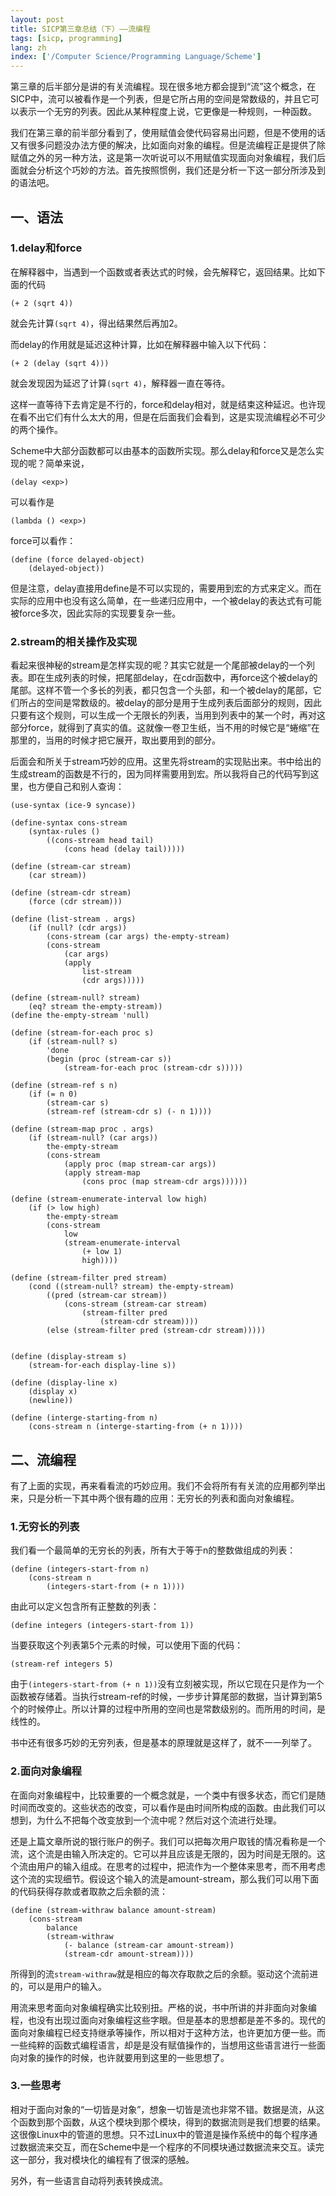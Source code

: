 ```yaml
---
layout: post
title: SICP第三章总结（下）——流编程
tags: [sicp, programming]
lang: zh
index: ['/Computer Science/Programming Language/Scheme']
---
```


第三章的后半部分是讲的有关流编程。现在很多地方都会提到“流”这个概念，在SICP中，流可以被看作是一个列表，但是它所占用的空间是常数级的，并且它可以表示一个无穷的列表。因此从某种程度上说，它更像是一种规则，一种函数。

我们在第三章的前半部分看到了，使用赋值会使代码容易出问题，但是不使用的话又有很多问题没办法方便的解决，比如面向对象的编程。但是流编程正是提供了除赋值之外的另一种方法，这是第一次听说可以不用赋值实现面向对象编程，我们后面就会分析这个巧妙的方法。首先按照惯例，我们还是分析一下这一部分所涉及到的语法吧。


一、语法
-------------

### 1.delay和force

在解释器中，当遇到一个函数或者表达式的时候，会先解释它，返回结果。比如下面的代码

```
(+ 2 (sqrt 4))
```

就会先计算`(sqrt 4)`，得出结果然后再加2。

而delay的作用就是延迟这种计算，比如在解释器中输入以下代码：

```
(+ 2 (delay (sqrt 4)))
```

就会发现因为延迟了计算`(sqrt 4)`，解释器一直在等待。

这样一直等待下去肯定是不行的，force和delay相对，就是结束这种延迟。也许现在看不出它们有什么太大的用，但是在后面我们会看到，这是实现流编程必不可少的两个操作。

Scheme中大部分函数都可以由基本的函数所实现。那么delay和force又是怎么实现的呢？简单来说，

```
(delay <exp>)
```

可以看作是

```
(lambda () <exp>)
```

force可以看作：

```
(define (force delayed-object)
    (delayed-object))
```

但是注意，delay直接用define是不可以实现的，需要用到宏的方式来定义。而在实际的应用中也没有这么简单，在一些递归应用中，一个被delay的表达式有可能被force多次，因此实际的实现要复杂一些。

### 2.stream的相关操作及实现

看起来很神秘的stream是怎样实现的呢？其实它就是一个尾部被delay的一个列表。即在生成列表的时候，把尾部delay，在cdr函数中，再force这个被delay的尾部。这样不管一个多长的列表，都只包含一个头部，和一个被delay的尾部，它们所占的空间是常数级的。被delay的部分是用于生成列表后面部分的规则，因此只要有这个规则，可以生成一个无限长的列表，当用到列表中的某一个时，再对这部分force，就得到了真实的值。这就像一卷卫生纸，当不用的时候它是“蜷缩”在那里的，当用的时候才把它展开，取出要用到的部分。

后面会和所关于stream巧妙的应用。这里先将stream的实现贴出来。书中给出的生成stream的函数是不行的，因为同样需要用到宏。所以我将自己的代码写到这里，也方便自己和别人查询：

```
(use-syntax (ice-9 syncase))

(define-syntax cons-stream
    (syntax-rules ()
        ((cons-stream head tail)
            (cons head (delay tail)))))

(define (stream-car stream)
    (car stream))

(define (stream-cdr stream)
    (force (cdr stream)))

(define (list-stream . args)
    (if (null? (cdr args))
        (cons-stream (car args) the-empty-stream)
        (cons-stream
            (car args)
            (apply 
                list-stream
                (cdr args)))))

(define (stream-null? stream)
    (eq? stream the-empty-stream))
(define the-empty-stream 'null)

(define (stream-for-each proc s)
    (if (stream-null? s)
        'done
        (begin (proc (stream-car s))
            (stream-for-each proc (stream-cdr s)))))

(define (stream-ref s n)
    (if (= n 0)
        (stream-car s)
        (stream-ref (stream-cdr s) (- n 1))))

(define (stream-map proc . args)
    (if (stream-null? (car args))
        the-empty-stream
        (cons-stream
            (apply proc (map stream-car args))
            (apply stream-map
                (cons proc (map stream-cdr args))))))

(define (stream-enumerate-interval low high)
    (if (> low high)
        the-empty-stream
        (cons-stream
            low
            (stream-enumerate-interval
                (+ low 1)
                high))))

(define (stream-filter pred stream)
    (cond ((stream-null? stream) the-empty-stream)
        ((pred (stream-car stream))
            (cons-stream (stream-car stream)
                (stream-filter pred
                    (stream-cdr stream))))
        (else (stream-filter pred (stream-cdr stream)))))
    

(define (display-stream s)
    (stream-for-each display-line s))

(define (display-line x)
    (display x)
    (newline))

(define (interge-starting-from n)
    (cons-stream n (interge-starting-from (+ n 1))))
```

二、流编程
---------------

有了上面的实现，再来看看流的巧妙应用。我们不会将所有有关流的应用都列举出来，只是分析一下其中两个很有趣的应用：无穷长的列表和面向对象编程。

### 1.无穷长的列表

我们看一个最简单的无穷长的列表，所有大于等于n的整数做组成的列表：

```
(define (integers-start-from n)
    (cons-stream n
        (integers-start-from (+ n 1))))
```

由此可以定义包含所有正整数的列表：

```
(define integers (integers-start-from 1))
```

当要获取这个列表第5个元素的时候，可以使用下面的代码：

```
(stream-ref integers 5)
```

由于`(integers-start-from (+ n 1))`没有立刻被实现，所以它现在只是作为一个函数被存储着。当执行stream-ref的时候，一步步计算尾部的数据，当计算到第5个的时候停止。所以计算的过程中所用的空间也是常数级别的。而所用的时间，是线性的。

书中还有很多巧妙的无穷列表，但是基本的原理就是这样了，就不一一列举了。

### 2.面向对象编程

在面向对象编程中，比较重要的一个概念就是，一个类中有很多状态，而它们是随时间而改变的。这些状态的改变，可以看作是由时间所构成的函数。由此我们可以想到，为什么不把每个改变放到一个流中呢？然后对这个流进行处理。

还是上篇文章所说的银行账户的例子。我们可以把每次用户取钱的情况看称是一个流，这个流是由输入所决定的。它可以并且应该是无限的，因为时间是无限的。这个流由用户的输入组成。在思考的过程中，把流作为一个整体来思考，而不用考虑这个流的实现细节。假设这个输入的流是amount-stream，那么我们可以用下面的代码获得存款或者取款之后余额的流：

```
(define (stream-withraw balance amount-stream)
    (cons-stream
        balance
        (stream-withraw
            (- balance (stream-car amount-stream))
            (stream-cdr amount-stream))))
```

所得到的流`stream-withraw`就是相应的每次存取款之后的余额。驱动这个流前进的，可以是用户的输入。

用流来思考面向对象编程确实比较别扭。严格的说，书中所讲的并非面向对象编程，也没有出现过面向对象编程这些字眼。但是基本的思想都是差不多的。现代的面向对象编程已经支持继承等操作，所以相对于这种方法，也许更加方便一些。而一些纯粹的函数式编程语言，却是是没有赋值操作的，当想用这些语言进行一些面向对象的操作的时候，也许就要用到这里的一些思想了。

### 3.一些思考

相对于面向对象的“一切皆是对象”，想象一切皆是流也非常不错。数据是流，从这个函数到那个函数，从这个模块到那个模块，得到的数据流则是我们想要的结果。这很像Linux中的管道的思想。只不过Linux中的管道是操作系统中的每个程序通过数据流来交互，而在Scheme中是一个程序的不同模块通过数据流来交互。读完这一部分，我对模块化的编程有了很深的感触。

另外，有一些语言自动将列表转换成流。


